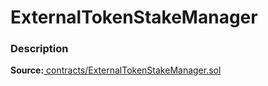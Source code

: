 # ExternalTokenStakeManager

### Description <a href="description" id="description"></a>

**Source:**[ contracts/ExternalTokenStakeManager.sol](https://github.com/perifinance/peri-finance/blob/master/contracts/ExternalTokenStakeManager.sol)
